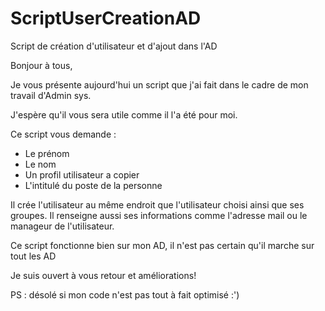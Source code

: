 # ScriptUserCreationAD
Script de création d'utilisateur et d'ajout dans l'AD

Bonjour à tous,

Je vous présente aujourd'hui un script que j'ai fait dans le cadre de mon travail d'Admin sys.

J'espère qu'il vous sera utile comme il l'a été pour moi.


Ce script vous demande :
- Le prénom
- Le nom
- Un profil utilisateur a copier
- L'intitulé du poste de la personne

Il crée l'utilisateur au même endroit que l'utilisateur choisi ainsi que ses groupes. Il renseigne aussi ses informations comme l'adresse mail ou le manageur de l'utilisateur.


Ce script fonctionne bien sur mon AD, il n'est pas certain qu'il marche sur tout les AD

Je suis ouvert à vous retour et améliorations!

PS : désolé si mon code n'est pas tout à fait optimisé :')
